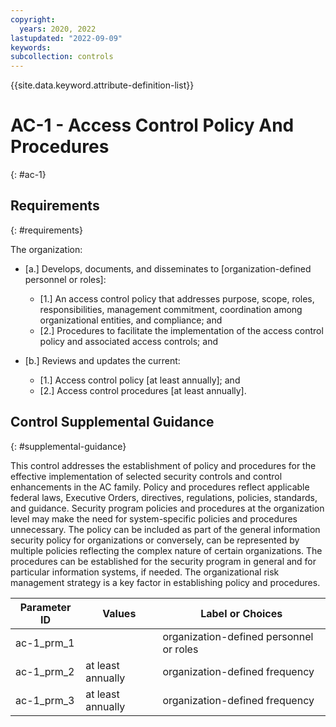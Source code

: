 ```yaml
---
copyright:
  years: 2020, 2022
lastupdated: "2022-09-09"
keywords: 
subcollection: controls
---
```


{{site.data.keyword.attribute-definition-list}}

# AC-1 - Access Control Policy And Procedures
{: #ac-1}

## Requirements
{: #requirements}

The organization:

- \[a.\] Develops, documents, and disseminates to [organization-defined personnel or roles]:

  - \[1.\] An access control policy that addresses purpose, scope, roles, responsibilities, management commitment, coordination among organizational entities, and compliance; and
  - \[2.\] Procedures to facilitate the implementation of the access control policy and associated access controls; and

- \[b.\] Reviews and updates the current:

  - \[1.\] Access control policy [at least annually]; and
  - \[2.\] Access control procedures [at least annually].

## Control Supplemental Guidance
{: #supplemental-guidance}

This control addresses the establishment of policy and procedures for the effective implementation of selected security controls and control enhancements in the AC family. Policy and procedures reflect applicable federal laws, Executive Orders, directives, regulations, policies, standards, and guidance. Security program policies and procedures at the organization level may make the need for system-specific policies and procedures unnecessary. The policy can be included as part of the general information security policy for organizations or conversely, can be represented by multiple policies reflecting the complex nature of certain organizations. The procedures can be established for the security program in general and for particular information systems, if needed. The organizational risk management strategy is a key factor in establishing policy and procedures.

| Parameter ID | Values | Label or Choices |
|---|---|---|
| ac-1_prm_1 |  | organization-defined personnel or roles |
| ac-1_prm_2 | at least annually | organization-defined frequency |
| ac-1_prm_3 | at least annually | organization-defined frequency |


